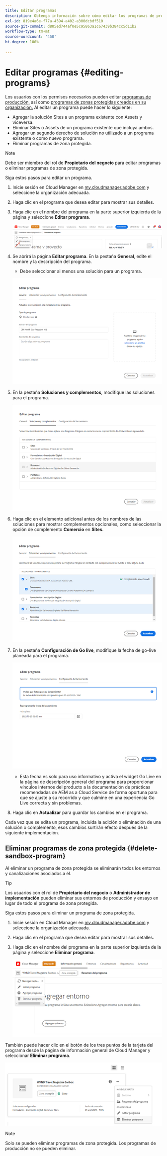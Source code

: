 ```yaml
---
title: Editar programas
description: Obtenga información sobre cómo editar los programas de producción y de zonas protegidas para ajustar sus opciones después de crearlas.
exl-id: 819e4a6e-f77a-4594-a402-a300dcbdf510
source-git-commit: d805ed744af0e5c95863a1c67439b384cc5d11b2
workflow-type: tm+mt
source-wordcount: '450'
ht-degree: 100%

---
```


# Editar programas {#editing-programs}

Los usuarios con los permisos necesarios pueden editar [programas de producción,](creating-production-programs.md) así como [programas de zonas protegidas creados en su organización.](creating-sandbox-programs.md) Al editar un programa puede hacer lo siguiente:

* Agregar la solución Sites a un programa existente con Assets y viceversa.
* Eliminar Sites o Assets de un programa existente que incluya ambos.
* Agregar un segundo derecho de solución no utilizado a un programa existente o como nuevo programa.
* Eliminar programas de zona protegida.

>[!NOTE]
>
>Debe ser miembro del rol de **Propietario del negocio** para editar programas o eliminar programas de zona protegida.

Siga estos pasos para editar un programa.

1. Inicie sesión en Cloud Manager en [my.cloudmanager.adobe.com](https://my.cloudmanager.adobe.com/) y seleccione la organización adecuada.

1. Haga clic en el programa que desea editar para mostrar sus detalles.

1. Haga clic en el nombre del programa en la parte superior izquierda de la página y seleccione **Editar programa**.

   ![Opción Editar programa](assets/edit-program-overview.png)

1. Se abrirá la página **Editar programa**. En la pestaña **General**, edite el nombre y la descripción del programa.

   * Debe seleccionar al menos una solución para un programa.

   ![Pestaña General](assets/edit-program-prod1.png)

1. En la pestaña **Soluciones y complementos**, modifique las soluciones para el programa.

   ![Seleccionar soluciones](assets/edit-prg.png)

1. Haga clic en el elemento adicional antes de los nombres de las soluciones para mostrar complementos opcionales, como seleccionar la opción de complemento **Comercio** en **Sites**.

   ![Editar complementos](assets/edit-program-add-on.png)

1. En la pestaña **Configuración de Go live**, modifique la fecha de go-live planeada para el programa.

   ![Editar la configuración de go-live](assets/edit-program-go-live.png)

   * Esta fecha es solo para uso informativo y activa el widget Go Live en la página de descripción general del programa para proporcionar vínculos internos del producto a la documentación de prácticas recomendadas de AEM as a Cloud Service de forma oportuna para que se ajuste a su recorrido y que culmine en una experiencia Go Live correcta y sin problemas.

1. Haga clic en **Actualizar** para guardar los cambios en el programa.

Cada vez que se edita un programa, incluida la adición o eliminación de una solución o complemento, esos cambios surtirán efecto después de la siguiente implementación.

## Eliminar programas de zona protegida {#delete-sandbox-program}

Al eliminar un programa de zona protegida se eliminarán todos los entornos y canalizaciones asociados a él.

>[!TIP]
>
>Los usuarios con el rol de **Propietario del negocio** o **Administrador de implementación** pueden eliminar sus entornos de producción y ensayo en lugar de todo el programa de zona protegida.

Siga estos pasos para eliminar un programa de zona protegida.

1. Inicie sesión en Cloud Manager en [my.cloudmanager.adobe.com](https://my.cloudmanager.adobe.com/) y seleccione la organización adecuada.

1. Haga clic en el programa que desea editar para mostrar sus detalles.

1. Haga clic en el nombre del programa en la parte superior izquierda de la página y seleccione **Eliminar programa**.

   ![Opción Eliminar programa](assets/delete-sandbox1.png)

También puede hacer clic en el botón de los tres puntos de la tarjeta del programa desde la página de información general de Cloud Manager y seleccionar **Eliminar programa**.

![Eliminar zona protegida de la tarjeta de programa](assets/delete-sandbox2.png)

>[!NOTE]
>
>Solo se pueden eliminar programas de zona protegida. Los programas de producción no se pueden eliminar.

